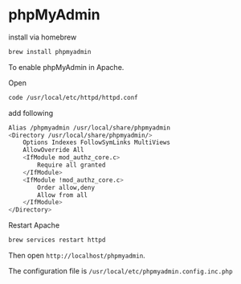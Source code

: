 # phpMyAdmin

install via homebrew

```zsh
brew install phpmyadmin
```

To enable phpMyAdmin in Apache.

Open

```zsh
code /usr/local/etc/httpd/httpd.conf
```

add following

```zsh
Alias /phpmyadmin /usr/local/share/phpmyadmin
<Directory /usr/local/share/phpmyadmin/>
    Options Indexes FollowSymLinks MultiViews
    AllowOverride All
    <IfModule mod_authz_core.c>
        Require all granted
    </IfModule>
    <IfModule !mod_authz_core.c>
        Order allow,deny
        Allow from all
    </IfModule>
</Directory>
```

Restart Apache

```zsh
brew services restart httpd
```

Then open `http://localhost/phpmyadmin`.

The configuration file is `/usr/local/etc/phpmyadmin.config.inc.php`
